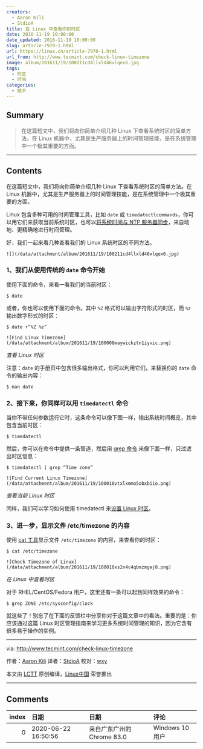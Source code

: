 ```yaml
---
creators:
  - Aaron Kili
  - StdioA
title: 在 Linux 中查看你的时区
date: 2016-11-19 10:00:00
date_updated: 2016-11-19 10:00:00
slug: article-7970-1.html
url: https://linux.cn/article-7970-1.html
url_from: http://www.tecmint.com/check-linux-timezone
image: album/201611/19/100211cd4llxld46xlqex6.jpg
tags:
  - 时区
  - 时间
categories:
  - 技术
---
```


## Summary

> 在这篇短文中，我们将向你简单介绍几种 Linux 下查看系统时区的简单方法。在 Linux 机器中，尤其是生产服务器上的时间管理技能，是在系统管理中一个极其重要的方面。

***

<!-- more -->

## Contents

在这篇短文中，我们将向你简单介绍几种 Linux 下查看系统时区的简单方法。在 Linux 机器中，尤其是生产服务器上的时间管理技能，是在系统管理中一个极其重要的方面。

Linux 包含多种可用的时间管理工具，比如 `date` 或 `timedatectlcommands`，你可以用它们来获取当前系统时区，也可以[将系统时间与 NTP 服务器同步](http://www.tecmint.com/install-ntp-server-in-centos/)，来自动地、更精确地进行时间管理。

好，我们一起来看几种查看我们的 Linux 系统时区的不同方法。

`![](/data/attachment/album/201611/19/100211cd4llxld46xlqex6.jpg)`

### 1、我们从使用传统的 `date` 命令开始

使用下面的命令，来看一看我们的当前时区：

```shell
$ date
```

或者，你也可以使用下面的命令。其中 `%Z` 格式可以输出字符形式的时区，而 `%z` 输出数字形式的时区：

```shell
$ date +”%Z %z”
```

`![Find Linux Timezone](/data/attachment/album/201611/19/100008maywickztn1iyvic.png)`

*查看 Linux 时区*

注意：`date` 的手册页中包含很多输出格式，你可以利用它们，来替换你的 `date` 命令的输出内容：

```shell
$ man date
```

### 2、接下来，你同样可以用 `timedatectl` 命令

当你不带任何参数运行它时，这条命令可以像下图一样，输出系统时间概览，其中包含当前时区：

```shell
$ timedatectl
```

然后，你可以在命令中提供一条管道，然后用 [grep 命令](http://www.tecmint.com/12-practical-examples-of-linux-grep-command/) 来像下面一样，只过滤出时区信息：

```shell
$ timedatectl | grep “Time zone”
```

`![Find Current Linux Timezone](/data/attachment/album/201611/19/100010vtxlxmmo5obxbiio.png)`

*查看当前 Linux 时区*

同样，我们可以学习如何使用 timedatectl 来[设置 Linux 时区](http://www.tecmint.com/set-time-timezone-and-synchronize-time-using-timedatectl-command/)。

### 3、进一步，显示文件 /etc/timezone 的内容

使用 [cat 工具](http://www.tecmint.com/13-basic-cat-command-examples-in-linux/)显示文件 `/etc/timezone` 的内容，来查看你的时区：

```shell
$ cat /etc/timezone
```

`![Check Timezone of Linux](/data/attachment/album/201611/19/100010xs2n4c4qbmzmgej8.png)`

*在 Linux 中查看时区*

对于 RHEL/CentOS/Fedora 用户，这里还有一条可以起到同样效果的命令：

```shell
$ grep ZONE /etc/sysconfig/clock
```

就这些了！别忘了在下面的反馈栏中分享你对于这篇文章中的看法。重要的是：你应该通过这篇 Linux 时区管理指南来学习更多系统时间管理的知识，因为它含有很多易于操作的实例。

---

via: <http://www.tecmint.com/check-linux-timezone>

作者：[Aaron Kili](http://www.tecmint.com/author/aaronkili/) 译者：[StdioA](https://github.com/StdioA) 校对：[wxy](https://github.com/wxy)

本文由 [LCTT](https://github.com/LCTT/TranslateProject) 原创编译，[Linux中国](https://linux.cn/) 荣誉推出

***

## Comments

|   index | 日期                | 日期                                       | 评论                                                                            |
|--------:|:--------------------|:-------------------------------------------|:--------------------------------------------------------------------------------|
|       0 | 2020-06-22 16:50:56 | 来自广东广州的 Chrome 83.0|Windows 10 用户 | cat /etc/timezone timezone这个文件已经不存在了。。现在应该是localtime这个文件吧 |
